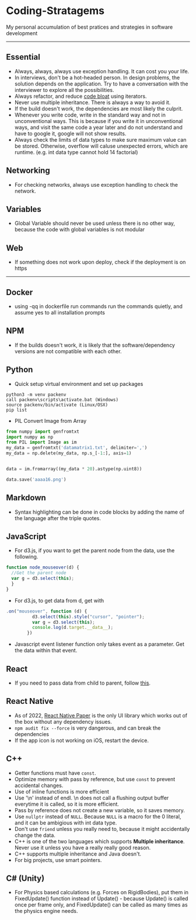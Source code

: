 # Coding-Stratagems
My personal accumulation of best pratices and strategies in software development

<hr>

## Essential
- Always, always, always use exception handling. It can cost you your life.
- In interviews, don't be a hot-headed person. In design problems, the solution depends on the application. Try to have a conversation with the interviewer to explore all the possibilities.
- Always refactor, and reduce [code bloat](https://en.wikipedia.org/wiki/Code_bloat) using iterators.
- Never use multiple inheritance. There is always a way to avoid it.
- If the build doesn't work, the dependencies are most likely the culprit.
- Whenever you write code, write in the standard way and not in unconventional ways. This is because if you write it in unconventional ways, and visit the same code a year later and do not understand and have to google it, google will not show results.
- Always check the limits of data types to make sure maximum value can be stored. Otherwise, overflow will caluse unexpected errors, which are runtime. (e.g. int data type cannot hold 14 factorial)

## Networking
- For checking networks, always use exception handling to check the network.

## Variables 
- Global Variable should never be used unless there is no other way, because the code with global variables is not modular

## Web
- If something does not work upon deploy, check if the deployment is on https

<hr>

## Docker
- using -qq in dockerfile run commands run the commands quietly, and assume yes to all installation prompts

## NPM
- If the builds doesn't work, it is likely that the software/dependency versions are not compatible with each other.

## Python
- Quick setup virtual environment and set up packages
```
python3 -m venv packenv
call packenv\scripts\activate.bat (Windows)
source packenv/bin/activate (Linux/OSX)
pip list
```
- PIL Convert Image from Array
```python
from numpy import genfromtxt
import numpy as np
from PIL import Image as im
my_data = genfromtxt('datamatrix1.txt', delimiter=',')
my_data = np.delete(my_data, np.s_[-1:], axis=1)


data = im.fromarray((my_data * 20).astype(np.uint8))

data.save('aaaa16.png')

```

## Markdown
- Syntax highlighting can be done in code blocks by adding the name of the language after the triple quotes.

## JavaScript
- For d3.js, if you want to get the parent node from the data, use the following.
```javascript
function node_mouseover(d) {
  //Get the parent node
  var g = d3.select(this);
  }
}
```

- For d3.js, to get data from d, get with
```javascript
.on("mouseover", function (d) {
          d3.select(this).style("cursor", "pointer");
          var g = d3.select(this);
          console.log(d.target.__data__);
        })
```
- Javascript event listener function only takes event as a parameter. Get the data within that event.

## React
- If you need to pass data from child to parent, follow [this](https://javascript.plainenglish.io/how-to-pass-props-from-child-to-parent-component-in-react-d90752ff4d01).

## React Native
- As of 2022, [React Native Paper](https://callstack.github.io/react-native-paper) is the only UI library which works out of the box without any dependency issues.
- ``npm audit fix --force`` is very dangerous, and can break the dependencies
- If the app icon is not working on iOS, restart the device.

## C++
- Getter functions must have ``const``.
- Optimize memory with pass by reference, but use ``const`` to prevent accidental changes.
- Use of inline functions is more efficient
- Use '\n' instead of endl. \n does not call a flushing output buffer everytime it is called, so it is more efficient.
- Pass by reference does not create a new variable, so it saves memory.
- Use ``nullptr`` instead of ``NULL``. Because ``NULL`` is a macro for the 0 literal, and it can be ambigious with int data type.
- Don't use ``friend`` unless you really need to, because it might accidentally change the data.
- C++ is one of the two languages which supports **Multiple inheritance**. Never use it unless you have a really really good reason.
- C++ supports multiple inheritance and Java doesn't.
- For big projects, use smart pointers.

## C# (Unity)
- For Physics based calculations (e.g. Forces on RigidBodies), put them in FixedUpdate() function instead of Update() - because Update() is called once per frame only, and FixedUpdate() can be called as many times as the physics engine needs.
